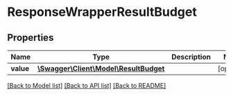 # ResponseWrapperResultBudget

## Properties
Name | Type | Description | Notes
------------ | ------------- | ------------- | -------------
**value** | [**\Swagger\Client\Model\ResultBudget**](ResultBudget.md) |  | [optional] 

[[Back to Model list]](../../README.md#documentation-for-models) [[Back to API list]](../../README.md#documentation-for-api-endpoints) [[Back to README]](../../README.md)

